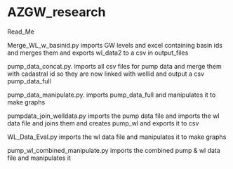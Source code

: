 # AZGW_research
Read_Me

Merge_WL_w_basinid.py    imports GW levels and excel containing basin ids and merges them
				and exports wl_data2 to a csv in output_files


pump_data_concat.py.      imports all csv files for pump data and merge them with cadastral id so
				they are now linked with wellid and output a csv pump_data_full


pump_data_manipulate.py. imports pump_data_full and manipulates it to make graphs


pumpdata_join_welldata.py    imports the pump data file and imports the wl data file and joins them 
					and creates pump_wl and exports it to csv


WL_Data_Eval.py 		imports the wl data file and manipulates it to make graphs


pump_wl_combined_manipulate.py     imports the combined pump & wl data file and manipulates it


